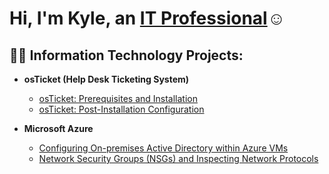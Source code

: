 <h1>Hi, I'm Kyle, an <a href="https://linkedin.com/in/kyle-hewson-04049a238">IT Professional</a>☺</h1>

<h2>👨‍💻 Information Technology Projects:</h2>

- <b>osTicket (Help Desk Ticketing System)</b>
  - [osTicket: Prerequisites and Installation](https://github.com/Kylerhew/osticket-prereqs)
  - [osTicket: Post-Installation Configuration](https://github.com/Kylerhew/post-install-config)
    
- <b>Microsoft Azure</b>
  - [Configuring On-premises Active Directory within Azure VMs](https://github.com/Kylerhew/CONFIGURE-AD)
  - [Network Security Groups (NSGs) and Inspecting Network Protocols](https://github.com/Kylerhew/azure-network-protocols)


